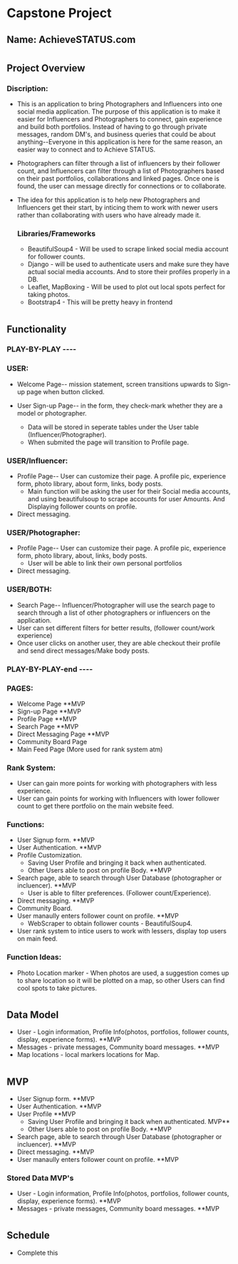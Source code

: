 # **Capstone Project**

## **Name:** AchieveSTATUS.com

#
## **Project Overview**

### Discription:
- This is an application to bring Photographers and Influencers into one social media application. The purpose of this application is to make it easier for Influencers and Photographers to connect, gain experience and build both portfolios. Instead of having to go through private messages, random DM's, and business queries that could be about anything--Everyone in this application is here for the same reason, an easier way to connect and to Achieve STATUS.

- Photographers can filter through a list of influencers by their follower count, and Influencers can filter through a list of Photographers based on their past portfolios, collaborations and linked pages. Once one is found, the user can message directly for connections or to collaborate.

- The idea for this application is to help new Photographers and Influencers get their start, by inticing them to work with newer users rather than collaborating with users who have already made it.

    ### Libraries/Frameworks

    - BeautifulSoup4 - Will be used to scrape linked social media account for follower counts.
    - Django - will be used to authenticate users and make sure they have actual social media accounts. And to store their profiles properly in a DB.
    - Leaflet, MapBoxing - Will be used to plot out local spots perfect for taking photos.
    - Bootstrap4 - This will be pretty heavy in frontend
#

## **Functionality**

### PLAY-BY-PLAY ----
### USER:
- Welcome Page-- mission statement, screen transitions upwards to Sign-up page when button clicked.

- User Sign-up Page-- in the form, they check-mark whether they are a model or photographer.
    - Data will be stored in seperate tables under the User table (Influencer/Photographer).
    - When submited the page will transition to Profile page.

### USER/Influencer:
- Profile Page-- User can customize their page. A profile pic, experience form, photo library, about form, links, body posts.
    - Main function will be asking the user for their Social media accounts, and using beautifulsoup to scrape accounts for user Amounts. And Displaying follower counts on profile.
- Direct messaging.

### USER/Photographer:
- Profile Page-- User can customize their page. A profile pic, experience form, photo library, about, links, body posts.
    - User will be able to link their own personal portfolios
- Direct messaging.

### USER/BOTH:
- Search Page-- Influencer/Photographer will use the search page to search through a list of other photographers or influencers on the application.
- User can set different filters for better results, (follower count/work experience)
- Once user clicks on another user, they are able checkout their profile and send direct messages/Make body posts.
### PLAY-BY-PLAY-end ----

### PAGES:
- Welcome Page **MVP
- Sign-up Page **MVP
- Profile Page **MVP
- Search Page **MVP
- Direct Messaging Page **MVP
- Community Board Page
- Main Feed Page (More used for rank system atm)

### Rank System:
- User can gain more points for working with photographers with less experience.
- User can gain points for working with Influencers with lower follower count to get there portfolio on the main website feed.

### Functions:
- User Signup form. **MVP
- User Authentication. **MVP
- Profile Customization.
    - Saving User Profile and bringing it back when authenticated.
    - Other Users able to post on profile Body. **MVP
- Search page, able to search through User Database (photographer or incluencer). **MVP
    - User is able to filter preferences. (Follower count/Experience).
- Direct messaging. **MVP
- Community Board.
- User manaully enters follower count on profile. **MVP
    - WebScraper to obtain follower counts - BeautifulSoup4.
- User rank system to intice users to work with lessers, display top users on main feed.

### Function Ideas:
- Photo Location marker - When photos are used, a suggestion comes up to share location so it will be plotted on a map, so other Users can find cool spots to take pictures.
#

## **Data Model**
- User - Login information, Profile Info(photos, portfolios, follower counts, display, experience forms). **MVP
- Messages - private messages, Community board messages. **MVP
- Map locations - local markers locations for Map.

#
## MVP
- User Signup form. **MVP
- User Authentication. **MVP
- User Profile **MVP
    - Saving User Profile and bringing it back when authenticated. MVP**
    - Other Users able to post on profile Body. **MVP
- Search page, able to search through User Database (photographer or incluencer). **MVP
- Direct messaging. **MVP
- User manaully enters follower count on profile. **MVP
### Stored Data MVP's
- User - Login information, Profile Info(photos, portfolios, follower counts, display, experience forms). **MVP
- Messages - private messages, Community board messages. **MVP

#
## **Schedule**
- Complete this

#



<!-- FIGURE out how to store images on another server, and keep app seperate -->
<!-- That’s what django.contrib.staticfiles is for: it collects static files from each of your applications (and any other places you specify) into a single location that can easily be served in production. -->